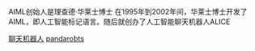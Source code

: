 AIML创始人是理查德·华莱士博士
在1995年到2002年间，华莱士博士开发了AIML，即人工智能标记语言。随后就创办了人工智能聊天机器人ALICE

[聊天机器人](http://www.sj33.cn/digital/wyll/201611/46613.html?_t=t)
[pandarobts](https://github.com/search?utf8=%E2%9C%93&q=pandorabots)
